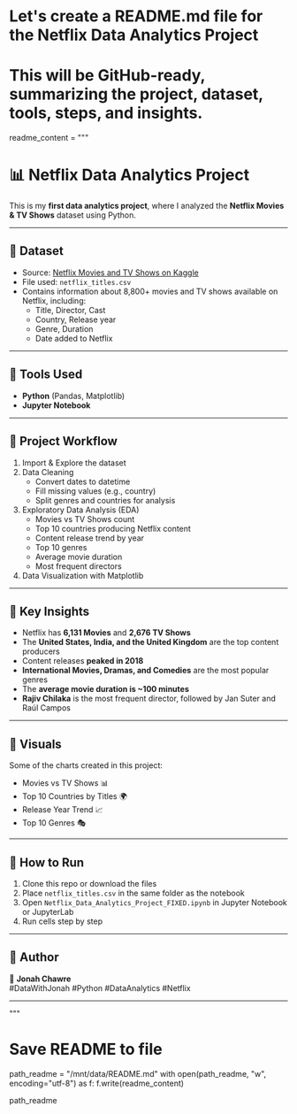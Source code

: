 # Let's create a README.md file for the Netflix Data Analytics Project
# This will be GitHub-ready, summarizing the project, dataset, tools, steps, and insights.

readme_content = """
# 📊 Netflix Data Analytics Project

This is my **first data analytics project**, where I analyzed the **Netflix Movies & TV Shows** dataset using Python.

---

## 🔹 Dataset
- Source: [Netflix Movies and TV Shows on Kaggle](https://www.kaggle.com/datasets/shivamb/netflix-shows)
- File used: `netflix_titles.csv`  
- Contains information about 8,800+ movies and TV shows available on Netflix, including:
  - Title, Director, Cast
  - Country, Release year
  - Genre, Duration
  - Date added to Netflix

---

## 🔹 Tools Used
- **Python** (Pandas, Matplotlib)
- **Jupyter Notebook**

---

## 🔹 Project Workflow
1. Import & Explore the dataset
2. Data Cleaning
   - Convert dates to datetime
   - Fill missing values (e.g., country)
   - Split genres and countries for analysis
3. Exploratory Data Analysis (EDA)
   - Movies vs TV Shows count
   - Top 10 countries producing Netflix content
   - Content release trend by year
   - Top 10 genres
   - Average movie duration
   - Most frequent directors
4. Data Visualization with Matplotlib

---

## 🔹 Key Insights
- Netflix has **6,131 Movies** and **2,676 TV Shows**
- The **United States, India, and the United Kingdom** are the top content producers
- Content releases **peaked in 2018**
- **International Movies, Dramas, and Comedies** are the most popular genres
- The **average movie duration is ~100 minutes**
- **Rajiv Chilaka** is the most frequent director, followed by Jan Suter and Raúl Campos

---

## 🔹 Visuals
Some of the charts created in this project:
- Movies vs TV Shows 📊
- Top 10 Countries by Titles 🌍
- Release Year Trend 📈
- Top 10 Genres 🎭

---

## 🔹 How to Run
1. Clone this repo or download the files
2. Place `netflix_titles.csv` in the same folder as the notebook
3. Open `Netflix_Data_Analytics_Project_FIXED.ipynb` in Jupyter Notebook or JupyterLab
4. Run cells step by step

---

## 🔹 Author
👤 **Jonah Chawre**  
#DataWithJonah #Python #DataAnalytics #Netflix

---
"""

# Save README to file
path_readme = "/mnt/data/README.md"
with open(path_readme, "w", encoding="utf-8") as f:
    f.write(readme_content)

path_readme
